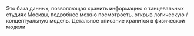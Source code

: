 Это база данных, позволяющая хранить информацию о танцевальных студиях Москвы, подробнее можно посмотроеть, открыв логическую / концептуальную модель. Детальное описание хранится в физической модели
